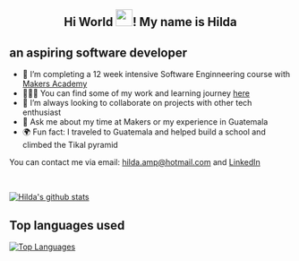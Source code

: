 <h2 align='center'>Hi World <img src="https://raw.githubusercontent.com/MartinHeinz/MartinHeinz/master/wave.gif" width="30px">! My name is Hilda</h2>
                                                      
## an aspiring software developer

- 🔭 I’m completing a 12 week intensive Software Enginneering course with [Makers Academy](https://makers.tech/)
- 👩🏾‍💻  You can find some of my work and learning journey [here](https://github.com/Pi-hils/Learning_Journey)
- 👯 I’m always looking to collaborate on projects with other tech enthusiast 
- 💬 Ask me about my time at Makers or my experience in Guatemala
- 🌍 Fun fact: I traveled to Guatemala and helped build a school and climbed the Tikal pyramid

You can contact me via email: hilda.amp@hotmail.com and [LinkedIn](https://www.linkedin.com/in/hilda-amponsah-0a0129124/)

<br>

[![Hilda's github stats](https://github-readme-stats.vercel.app/api?username=Pi-hils&theme=highcontrast&show_icons=true)](https://github.com/Pi-hils/github-readme-stats)


## Top languages used
[![Top Languages](https://github-readme-stats.vercel.app/api/top-langs/?username=Pi-hils)](https://github.com/Pi-hils/github-readme-stats)
